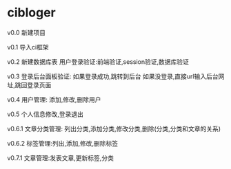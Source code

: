 # cibloger
v0.0
新建项目

v0.1
导入ci框架

v0.2
新建数据库表
用户登录验证:前端验证,session验证,数据库验证

v0.3
登录后台面板验证:
	如果登录成功,跳转到后台
	如果没登录,直接url输入后台网址,跳回登录页面
	
v0.4
用户管理:
	添加,修改,删除用户
	
v0.5
个人信息修改,登录退出
	
v0.6.1
文章分类管理:
	列出分类,添加分类,修改分类,删除(分类,分类和文章的关系)
	
v0.6.2
	标签管理:列出,添加,修改,删除标签
	
v0.7.1
	文章管理:发表文章,更新标签,分类
	
	
	

